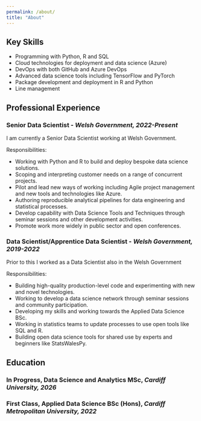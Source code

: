 ```yaml
---
permalink: /about/
title: "About"
---
```


## Key Skills
 - Programming with Python, R and SQL
 - Cloud technologies for deployment and data science (Azure)
 - DevOps with both GitHub and Azure DevOps
 - Advanced data science tools including TensorFlow and PyTorch
 - Package development and deployment in R and Python
 - Line management

## Professional Experience

### Senior Data Scientist - *Welsh Government, 2022-Present*
I am currently a Senior Data Scientist working at Welsh Government.

Responsibilities:
 - Working with Python and R to build and deploy bespoke data science solutions.
 - Scoping and interpreting customer needs on a range of concurrent projects.
 - Pilot and lead new ways of working including Agile project management and new tools and technologies like Azure.
 - Authoring reproducible analytical pipelines for data engineering and statistical processes.
 - Develop capability with Data Science Tools and Techniques through seminar sessions and other development activities.
 - Promote work more widely in public sector and open conferences.

### Data Scientist/Apprentice Data Scientist - *Welsh Government, 2019-2022*
Prior to this I worked as a Data Scientist also in the Welsh Government

Responsibilities:
 - Building high-quality production-level code and experimenting with new and novel technologies.
 - Working to develop a data science network through seminar sessions and community participation.
 - Developing my skills and working towards the Applied Data Science BSc.
 - Working in statistics teams to update processes to use open tools like SQL and R.
 - Building open data science tools for shared use by experts and beginners like StatsWalesPy.

## Education

### In Progress, Data Science and Analytics MSc, *Cardiff University, 2026*

### First Class, Applied Data Science BSc (Hons), *Cardiff Metropolitan University, 2022*
